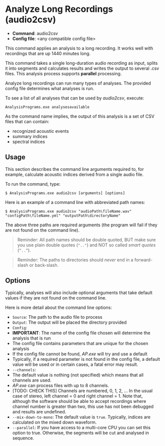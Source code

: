 # Analyze Long Recordings (audio2csv)

- **Command**: audio2csv
- **Config file**: \<any compatible config file\>

This command applies an analysis to a long recording. It works well with recordings
that are up 1440 minutes long.

This command takes a single long-duration audio recording as input, splits it
into segments and calculates results and writes the output to several .csv files.
This analysis process supports **parallel** processing.

Analyze long recordings can run many types of analyses. The provided config file
determines what analyses is run.

To see a list of all analyses that can be used by _audio2csv_, execute:

```
AnalysisPrograms.exe analysesavailable
```

As the command name implies, the output of this analysis is a set of CSV files
that can contain:

- recognized acoustic events
- summary indices
- spectral indices

## Usage

This section describes the command line arguments required to, for example,
calculate acoustic indices derived from a single audio file.

To run the command, type:

```
$ AnalysisPrograms.exe audio2csv [arguments] [options]
```

Here is an example of a command line with abbreviated path names:

```
$ AnalysisPrograms.exe audio2csv "audioPath\fileName.wav" "configPath\fileName.yml" "outputPath\directoryName"
```

The above three paths are required arguments (the program will fail if they are
not found on the command line). 

>Reminder: All path names should be double quoted, BUT make sure you use plain
>double quotes (`".."`) and NOT so called _smart quotes_ (`“..”`).

> Reminder: The paths to directories should *never* end in a forward-slash or 
>back-slash.

## Options

Typically, analyses will also include optional arguments that take default
values if they are not found on the command line. 

Here is more detail about the command line options:

- `Source`: The path to the audio file to process
- `Output`: The output will be placed the directory provided
- `Config`:
 - **IMPORTANT**: The name of the config file chosen will determine the
   analysis that is run
 - The config file contains parameters that are unique for the chosen analysis
 - If the config file cannot be found, _AP.exe_ will try and use a default
 - Typically, if a required parameter is not found in the config file, 
   a default value will be used or in certain cases, a fatal error may result.
- `--channels`:
 - The default value is nothing (not specified) which means that all channels
   are used.
 - _AP.exe_ can process files with up to 8 channels.
 - [TODO: CHECK THIS] Channels are numbered, 0, 1, 2, … In the usual case of 
   stereo, left channel = 0 and right channel = 1. Note that, although the
   software should be able to accept recordings where channel number is greater
   than two, this use has not been debugged and results are undefined.
- `--mix-down-to-mono`: The default value is `true`. Typically, indices are
  calculated on the mixed down waveform.
- `--parallel`: If you have access to a multi-core CPU you can set this option
  to true. Otherwise, the segments will be cut and analysed in sequence.